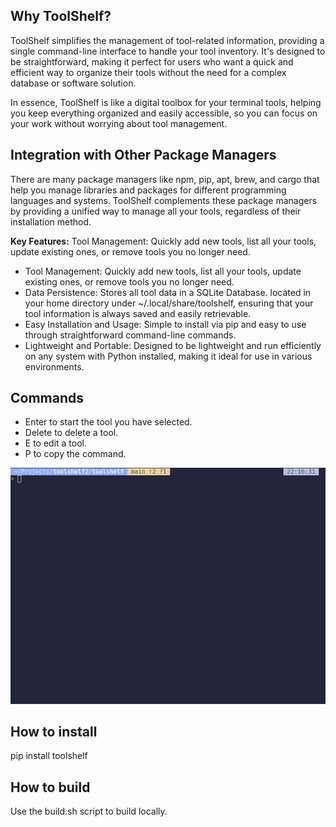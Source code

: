
## Why ToolShelf?
ToolShelf simplifies the management of tool-related information, providing a single command-line interface to handle your tool inventory. It's designed to be straightforward, making it perfect for users who want a quick and efficient way to organize their tools without the need for a complex database or software solution.

In essence, ToolShelf is like a digital toolbox for your terminal tools, helping you keep everything organized and easily accessible, so you can focus on your work without worrying about tool management.

## Integration with Other Package Managers

There are many package managers like npm, pip, apt, brew, and cargo that help you manage libraries and packages for different programming languages and systems. ToolShelf complements these package managers by providing a unified way to manage all your tools, regardless of their installation method.

**Key Features:**
Tool Management: Quickly add new tools, list all your tools, update existing ones, or remove tools you no longer need.

  - Tool Management: Quickly add new tools, list all your tools, update existing ones, or   remove tools you no longer need.
 - Data Persistence: Stores all tool data in a SQLite Database.
   located in your home directory under ~/.local/share/toolshelf, ensuring
   that your tool information is always saved and easily retrievable.
 - Easy Installation and Usage: Simple to install via pip and easy to
   use through straightforward command-line commands.
 - Lightweight and Portable: Designed to be lightweight and run
   efficiently on any system with Python installed, making it ideal for
   use in various environments.

## Commands
  - Enter to start the tool you have selected.
  - Delete to delete a tool.
  - E to edit a tool.
  - P to copy the command.

![alt text](static/example.gif)

## How to install
pip install toolshelf

## How to build
Use the build.sh script to build locally.




